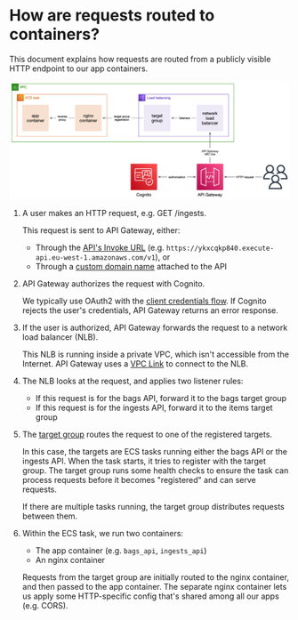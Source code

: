 # How are requests routed to containers?

This document explains how requests are routed from a publicly visible HTTP endpoint to our app containers.

<img src="images/request_routing.png">

1.  A user makes an HTTP request, e.g. GET /ingests.

    This request is sent to API Gateway, either:

    -   Through the [API's Invoke URL](https://docs.aws.amazon.com/apigateway/latest/developerguide/how-to-call-api.html) (e.g. `https://ykxcqkp840.execute-api.eu-west-1.amazonaws.com/v1`), or
    -   Through a [custom domain name](https://docs.aws.amazon.com/apigateway/latest/developerguide/how-to-custom-domains.html) attached to the API

2.  API Gateway authorizes the request with Cognito.

    We typically use OAuth2 with the [client credentials flow](https://auth0.com/docs/flows/client-credentials-flow).
    If Cognito rejects the user's credentials, API Gateway returns an error response.

3.  If the user is authorized, API Gateway forwards the request to a network load balancer (NLB).

    This NLB is running inside a private VPC, which isn't accessible from the Internet.
    API Gateway uses a [VPC Link](https://docs.aws.amazon.com/apigateway/latest/developerguide/http-api-vpc-links.html) to connect to the NLB.

4.  The NLB looks at the request, and applies two listener rules:

    -   If this request is for the bags API, forward it to the bags target group
    -   If this request is for the ingests API, forward it to the items target group

5.  The [target group](https://docs.aws.amazon.com/elasticloadbalancing/latest/application/load-balancer-target-groups.html) routes the request to one of the registered targets.

    In this case, the targets are ECS tasks running either the bags API or the ingests API.
    When the task starts, it tries to register with the target group.
    The target group runs some health checks to ensure the task can process requests before it becomes "registered" and can serve requests.

    If there are multiple tasks running, the target group distributes requests between them.

6.  Within the ECS task, we run two containers:

    -   The app container (e.g. `bags_api`, `ingests_api`)
    -   An nginx container

    Requests from the target group are initially routed to the nginx container, and then passed to the app container.
    The separate nginx container lets us apply some HTTP-specific config that's shared among all our apps (e.g. CORS).
